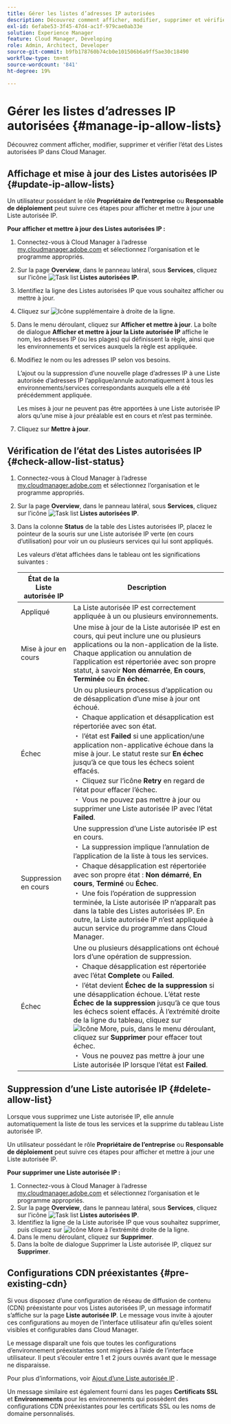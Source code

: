 ```yaml
---
title: Gérer les listes d’adresses IP autorisées
description: Découvrez comment afficher, modifier, supprimer et vérifier l’état des Listes autorisées IP dans Cloud Manager.
exl-id: 6efabe53-3f45-47d4-ac1f-979cae0ab33e
solution: Experience Manager
feature: Cloud Manager, Developing
role: Admin, Architect, Developer
source-git-commit: b9fb178760b74cb0e101506b6a9ff5ae30c18490
workflow-type: tm+mt
source-wordcount: '841'
ht-degree: 19%

---
```


# Gérer les listes d’adresses IP autorisées {#manage-ip-allow-lists}

Découvrez comment afficher, modifier, supprimer et vérifier l’état des Listes autorisées IP dans Cloud Manager.

## Affichage et mise à jour des Listes autorisées IP {#update-ip-allow-lists}

Un utilisateur possédant le rôle **Propriétaire de l’entreprise** ou **Responsable de déploiement** peut suivre ces étapes pour afficher et mettre à jour une Liste autorisée IP.

**Pour afficher et mettre à jour des Listes autorisées IP :**

1. Connectez-vous à Cloud Manager à l’adresse [my.cloudmanager.adobe.com](https://my.cloudmanager.adobe.com/) et sélectionnez l’organisation et le programme appropriés.
1. Sur la page **Overview**, dans le panneau latéral, sous **Services**, cliquez sur l’icône ![Task list](https://spectrum.adobe.com/static/icons/workflow_18/Smock_TaskList_18_N.svg) **Listes autorisées IP**.
1. Identifiez la ligne des Listes autorisées IP que vous souhaitez afficher ou mettre à jour.
1. Cliquez sur ![Icône supplémentaire](https://spectrum.adobe.com/static/icons/workflow_18/Smock_More_18_N.svg) à droite de la ligne.
1. Dans le menu déroulant, cliquez sur **Afficher et mettre à jour**.
La boîte de dialogue **Afficher et mettre à jour la Liste autorisée IP** affiche le nom, les adresses IP (ou les plages) qui définissent la règle, ainsi que les environnements et services auxquels la règle est appliquée.
1. Modifiez le nom ou les adresses IP selon vos besoins.

   L’ajout ou la suppression d’une nouvelle plage d’adresses IP à une Liste autorisée d’adresses IP l’applique/annule automatiquement à tous les environnements/services correspondants auxquels elle a été précédemment appliquée.

   Les mises à jour ne peuvent pas être apportées à une Liste autorisée IP alors qu’une mise à jour préalable est en cours et n’est pas terminée.

1. Cliquez sur **Mettre à jour**.

## Vérification de l’état des Listes autorisées IP {#check-allow-list-status}

1. Connectez-vous à Cloud Manager à l’adresse [my.cloudmanager.adobe.com](https://my.cloudmanager.adobe.com/) et sélectionnez l’organisation et le programme appropriés.

1. Sur la page **Overview**, dans le panneau latéral, sous **Services**, cliquez sur l’icône ![Task list](https://spectrum.adobe.com/static/icons/workflow_18/Smock_TaskList_18_N.svg) **Listes autorisées IP**.

1. Dans la colonne **Status** de la table des Listes autorisées IP, placez le pointeur de la souris sur une Liste autorisée IP verte (en cours d’utilisation) pour voir un ou plusieurs services qui lui sont appliqués.

   Les valeurs d’état affichées dans le tableau ont les significations suivantes :

   | État de la Liste autorisée IP | Description |
   | --- | --- |
   | Appliqué | La Liste autorisée IP est correctement appliquée à un ou plusieurs environnements. |
   | Mise à jour en cours | Une mise à jour de la Liste autorisée IP est en cours, qui peut inclure une ou plusieurs applications ou la non-application de la liste. Chaque application ou annulation de l’application est répertoriée avec son propre statut, à savoir **Non démarrée**, **En cours**, **Terminée** ou **En échec**. |
   | Échec | Un ou plusieurs processus d’application ou de désapplication d’une mise à jour ont échoué.<br> ・ Chaque application et désapplication est répertoriée avec son état.<br> ・ l’état est **Failed** si une application/une application non-applicative échoue dans la mise à jour. Le statut reste sur **En échec** jusqu’à ce que tous les échecs soient effacés.<br> ・ Cliquez sur l’icône **Retry** en regard de l’état pour effacer l’échec.<br> ・ Vous ne pouvez pas mettre à jour ou supprimer une Liste autorisée IP avec l’état **Failed**. |
   | Suppression en cours | Une suppression d’une Liste autorisée IP est en cours.<br> ・ La suppression implique l’annulation de l’application de la liste à tous les services.<br> ・ Chaque désapplication est répertoriée avec son propre état : **Non démarré**, **En cours**, **Terminé** ou **Échec**.<br> ・ Une fois l’opération de suppression terminée, la Liste autorisée IP n’apparaît pas dans la table des Listes autorisées IP. En outre, la Liste autorisée IP n’est appliquée à aucun service du programme dans Cloud Manager. |
   | Échec | Une ou plusieurs désapplications ont échoué lors d’une opération de suppression.<br> ・ Chaque désapplication est répertoriée avec l’état **Complete** ou **Failed**.<br> ・ l’état devient **Échec de la suppression** si une désapplication échoue. L’état reste **Échec de la suppression** jusqu’à ce que tous les échecs soient effacés. À l’extrémité droite de la ligne du tableau, cliquez sur ![Icône More](https://spectrum.adobe.com/static/icons/workflow_18/Smock_More_18_N.svg), puis, dans le menu déroulant, cliquez sur **Supprimer** pour effacer tout échec.<br> ・ Vous ne pouvez pas mettre à jour une Liste autorisée IP lorsque l’état est **Failed**. |

## Suppression d’une Liste autorisée IP {#delete-allow-list}

Lorsque vous supprimez une Liste autorisée IP, elle annule automatiquement la liste de tous les services et la supprime du tableau Liste autorisée IP.

Un utilisateur possédant le rôle **Propriétaire de l’entreprise** ou **Responsable de déploiement** peut suivre ces étapes pour afficher et mettre à jour une Liste autorisée IP.

**Pour supprimer une Liste autorisée IP :**

1. Connectez-vous à Cloud Manager à l’adresse [my.cloudmanager.adobe.com](https://my.cloudmanager.adobe.com/) et sélectionnez l’organisation et le programme appropriés.
1. Sur la page **Overview**, dans le panneau latéral, sous **Services**, cliquez sur l’icône ![Task list](https://spectrum.adobe.com/static/icons/workflow_18/Smock_TaskList_18_N.svg) **Listes autorisées IP**.
1. Identifiez la ligne de la Liste autorisée IP que vous souhaitez supprimer, puis cliquez sur ![Icône More](https://spectrum.adobe.com/static/icons/workflow_18/Smock_More_18_N.svg) à l’extrémité droite de la ligne.
1. Dans le menu déroulant, cliquez sur **Supprimer**.
1. Dans la boîte de dialogue Supprimer la Liste autorisée IP, cliquez sur **Supprimer**.

## Configurations CDN préexistantes {#pre-existing-cdn}

Si vous disposez d’une configuration de réseau de diffusion de contenu (CDN) préexistante pour vos Listes autorisées IP, un message informatif s’affiche sur la page **Liste autorisée IP**. Le message vous invite à ajouter ces configurations au moyen de l’interface utilisateur afin qu’elles soient visibles et configurables dans Cloud Manager.

Le message disparaît une fois que toutes les configurations d’environnement préexistantes sont migrées à l’aide de l’interface utilisateur. Il peut s’écouler entre 1 et 2 jours ouvrés avant que le message ne disparaisse.

Pour plus d’informations, voir [Ajout d’une Liste autorisée IP](/help/implementing/cloud-manager/ip-allow-lists/add-ip-allow-lists.md) .

Un message similaire est également fourni dans les pages **Certificats SSL** et **Environnements** pour les environnements qui possèdent des configurations CDN préexistantes pour les certificats SSL ou les noms de domaine personnalisés.
